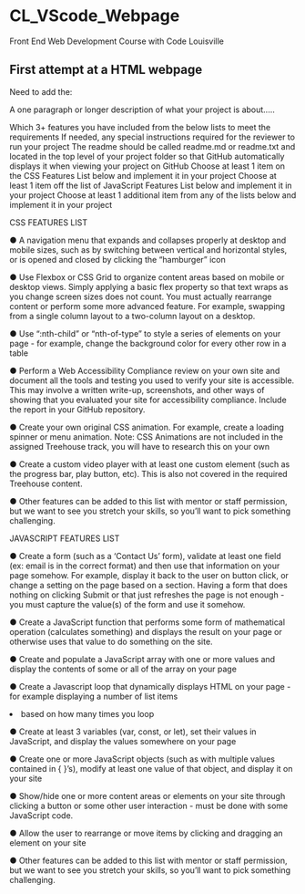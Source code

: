 # CL_VScode_Webpage
Front End Web Development Course with Code Louisville

## First attempt at a HTML webpage
Need to add the:

A one paragraph or longer description of what your project is about.....

Which 3+ features you have included from the below lists to meet the requirements
If needed, any special instructions required for the reviewer to run your project
The readme should be called readme.md or readme.txt and located in the top level of your project folder so that GitHub automatically displays it when viewing your project on GitHub
Choose at least 1 item on the CSS Features List below and implement it in your project
Choose at least 1 item off the list of JavaScript Features List below and implement it in your project
Choose at least 1 additional item from any of the lists below and implement it in your project

CSS FEATURES LIST

● A navigation menu that expands and collapses properly at desktop and mobile sizes,
such as by switching between vertical and horizontal styles, or is opened and closed by
clicking the “hamburger” icon

● Use Flexbox or CSS Grid to organize content areas based on mobile or desktop views.
Simply applying a basic flex property so that text wraps as you change screen sizes
does not count. You must actually rearrange content or perform some more advanced
feature. For example, swapping from a single column layout to a two-column layout on a
desktop.

● Use “:nth-child” or “nth-of-type” to style a series of elements on your page - for example,
change the background color for every other row in a table

● Perform a Web Accessibility Compliance review on your own site and document all the
tools and testing you used to verify your site is accessible. This may involve a written
write-up, screenshots, and other ways of showing that you evaluated your site for
accessibility compliance. Include the report in your GitHub repository.

● Create your own original CSS animation. For example, create a loading spinner or menu
animation. Note: CSS Animations are not included in the assigned Treehouse track, you
will have to research this on your own

● Create a custom video player with at least one custom element (such as the progress
bar, play button, etc). This is also not covered in the required Treehouse content.

● Other features can be added to this list with mentor or staff permission, but we want to
see you stretch your skills, so you’ll want to pick something challenging.


JAVASCRIPT FEATURES LIST

● Create a form (such as a ‘Contact Us’ form), validate at least one field (ex: email is in the
correct format) and then use that information on your page somehow. For example,
display it back to the user on button click, or change a setting on the page based on a
section. Having a form that does nothing on clicking Submit or that just refreshes the
page is not enough - you must capture the value(s) of the form and use it somehow.

● Create a JavaScript function that performs some form of mathematical operation
(calculates something) and displays the result on your page or otherwise uses that value
to do something on the site.

● Create and populate a JavaScript array with one or more values and display the
contents of some or all of the array on your page

● Create a Javascript loop that dynamically displays HTML on your page - for example
displaying a number of list items <li> based on how many times you loop

● Create at least 3 variables (var, const, or let), set their values in JavaScript, and display
the values somewhere on your page

● Create one or more JavaScript objects (such as with multiple values contained in { }’s),
modify at least one value of that object, and display it on your site

● Show/hide one or more content areas or elements on your site through clicking a button
or some other user interaction - must be done with some JavaScript code.

● Allow the user to rearrange or move items by clicking and dragging an element on your
site

● Other features can be added to this list with mentor or staff permission, but we want to
see you stretch your skills, so you’ll want to pick something challenging.

